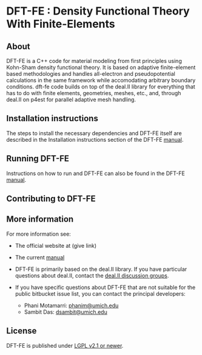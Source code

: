 DFT-FE : Density Functional Theory With Finite-Elements 
=======================================================


About
-----

DFT-FE is a C++ code for material modeling from first principles using Kohn-Sham density functional theory.
It is based on adaptive finite-element based methodologies and handles all-electron and pseudopotential calculations in the 
same framework while accomodating arbitrary boundary conditions. dft-fe code builds on top of the deal.II library for everything 
that has to do with finite elements, geometries, meshes, etc., and, through deal.II on p4est for parallel adaptive mesh handling. 



Installation instructions
-------------------------

The steps to install the necessary dependencies and DFT-FE itself are described
in the Installation instructions section of the DFT-FE [manual](/doc/manual/manual.pdf).



Running DFT-FE
--------------

Instructions on how to run and DFT-FE can also be found in the DFT-FE [manual](/doc/manual/manual.pdf). 



Contributing to DFT-FE
----------------------




More information
----------------

For more information see:

 - The official website at (give link)
 
 - The current [manual](/doc/manual/manual.pdf)
 
 - DFT-FE is primarily based on the deal.II library. If you have particular questions about deal.II, contact the [deal.II discussion groups](https://groups.google.com/d/forum/dealii).
 
 - If you have specific questions about DFT-FE that are not suitable for the public bitbucket issue list, you can contact the principal developers:

    - Phani Motamarri: phanim@umich.edu
    - Sambit Das: dsambit@umich.edu



License
-------

DFT-FE is published under [LGPL v2.1 or newer](LICENSE).
